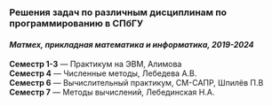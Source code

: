 ### Решения задач по различным дисциплинам по программированию в СПбГУ
#### _Матмех, прикладная математика и информатика, 2019-2024_

**Семестр 1-3** — Практикум на ЭВМ, Алимова \
**Семестр 4** — Численные методы, Лебедева А.В. \
**Семестр 6** — Вычислительный практикум, СМ-САПР, Шпилёв П.В\
**Семестр 7** — Методы вычислений, Лебединская Н.А.